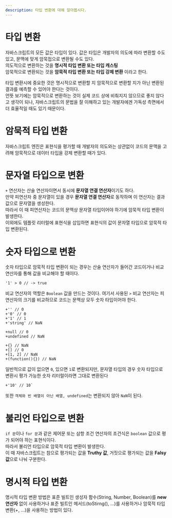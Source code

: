 ```yaml
---
description: 타입 변환에 대해 알아봅시다.
---
```


# 타입 변환
자바스크립트의 모든 값은 타입이 있다. 값은 타입은 개발자의 의도에 따라 변환할 수도 있고, 문맥에 맞게 암묵접으로 변환될 수도 있다. <br>
의도적으로 변환하는 것을 **명시적 타입 변환 또는 타입 캐스팅** <br>
암묵적으로 변환되는 것을 **암묵적 타입 변환 또는 타입 강제 변환** 이라고 한다. <br>

타입 변환시에 중요한 것은 명시적으로 변환할 지 암묵적으로 변환할 지가 아닌 변환된 결과를 예측할 수 있어야 한다는 것이다. <br>
언뜻 보기에는 암묵적으로 변환하는 것이 실제 코드 상에 비춰지지 않으므로 좋지 않다고 생각이 되나, 자바스크립트의 문법을 잘 이해하고 있는 개발자에겐 가독성 측면에서 더 효율적일 때도 있기 때문이다.

# 암묵적 타입 변환
자바스크립트 엔진은 표현식을 평가할 때 개발자의 의도와는 상관없이 코드의 문맥을 고려해 암묵적으로 데이터 타입을 강제 변환할 때가 있다. <br>

# 문자열 타입으로 변환
`+` 연산자는 산술 연산자이면서 동시에 **문자열 연결 연산자**이기도 하다. <br>
만약 피연산자 중 문자열이 있을 경우 **문자열 연결 연산자**로 동작하며 이 연산자는 결과 값으로 문자열을 생성한다. <br>
따라서 이 때 피연산자는 코드의 문맥상 문자열 타입이어야 하기에 암묵적 타입 변환이 발생한다. <br>
이외에도 템플릿 리터럴에 표현식을 삽입하면 표현식의 값이 문자열 타입으로 암묵적 타입 변환된다. <br>

# 숫자 타입으로 변환
숫자 타입으로 암묵적 타입 변환이 되는 경우는 산술 연산자가 들어간 코드이거나 비교 연산자를 통해 값을 비교해야 할 때이다. <br>
```
'1' > 0 // -> true
```
비교 연산자의 역할은 `Boolean` 값을 만드는 것이다. 여기서 사용된 `>` 비교 연산자는 피연산자의 크기를 비교하므로 코드는 문맥상 모두 숫자 타입이어야 한다. <br>
```
+'' // 0
+'0' // 0
+'1' // 1
+'string' // NaN

+null // 0
+undefined // NaN

+{} // NaN
+[] // 0
+[1, 2] // NaN
+(function(){}) // NaN
```
일반적으로 값이 없으면 `0`, 있으면 `1`로 변환되지만, 문자열 타입의 경우 숫자 타입으로 변환시 평가 가능한 숫자 리터럴이라면 그대로 변환된다 <br>
```
+'10' // 10` 
```
또한 `객체와 빈 배열이 아닌 배열, undefined`는 변환되지 않아 `NaN`이 된다. <br>

# 불리언 타입으로 변환
`if 문`이나 `for 문`과 같은 제어문 또는 삼항 조건 연산자의 조건식은 `boolean` 값으로 평가 되어야 하는 표현식이다. <br>
따라서 불리언 타입으로 암묵적 타입 변환이 발생한다. <br>
이 때 자바스크립트는 참으로 평가되는 값을 **Truthy 값**, 거짓으로 평가되는 값을 **Falsy 값**으로 나눠 구분한다. <br>

# 명시적 타입 변환
명시적 타입 변환 방법은 표준 빌트인 생성자 함수(String, Number, Boolean)를 **new 연산자** 없이 사용하거나 표준 빌트인 메서드(toStirng(), ...)를 사용하거나 암묵적 타입 변환(+, ...)을 사용하는 방법이 있다. <br>

